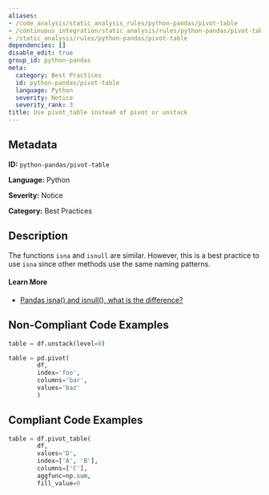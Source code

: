 ```yaml
---
aliases:
- /code_analysis/static_analysis_rules/python-pandas/pivot-table
- /continuous_integration/static_analysis/rules/python-pandas/pivot-table
- /static_analysis/rules/python-pandas/pivot-table
dependencies: []
disable_edit: true
group_id: python-pandas
meta:
  category: Best Practices
  id: python-pandas/pivot-table
  language: Python
  severity: Notice
  severity_rank: 3
title: Use pivot_table instead of pivot or unstack
---
```

<!--  SOURCED FROM https://github.com/DataDog/datadog-static-analyzer-rule-docs -->


## Metadata
**ID:** `python-pandas/pivot-table`

**Language:** Python

**Severity:** Notice

**Category:** Best Practices

## Description
The functions `isna` and `isnull` are similar. However, this is a best practice to use `isna` since other methods use the same naming patterns.

#### Learn More

 - [Pandas isna() and isnull(), what is the difference?](https://stackoverflow.com/questions/52086574/pandas-isna-and-isnull-what-is-the-difference)

## Non-Compliant Code Examples
```python
table = df.unstack(level=0)
```

```python
table = pd.pivot(
        df,
        index='foo',
        columns='bar',
        values='baz'
        )
```

## Compliant Code Examples
```python
table = df.pivot_table(
        df,
        values='D',
        index=['A', 'B'],
        columns=['C'],
        aggfunc=np.sum,
        fill_value=0
```
